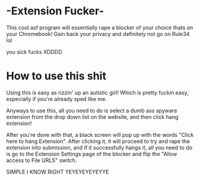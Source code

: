# -Extension Fucker-
This cool asf program will essentially rape a blocker of your choice thats on your Chromebook! Gain back your privacy and definitely not go on Rule34 lol


you sick fucks XDDDD


# How to use this shit
Using this is easy as rizzin' up an autistic girl! Which is pretty fuckin easy, especially if you're already sped like me. 

Anyways to use this, all you need to do is select a dumb ass spyware extension from the drop down list on the website, and then click hang extension!

After you're done with that, a black screen will pop up with the words "Click here to hang Extension". After clicking it, it will proceed to try and rape the extension into submission, and if it successfully hangs it, all you need to do is go to the Extension Settings page of the blocker and flip the "Allow access to File URLS" switch.

SIMPLE I KNOW RIGHT YEYEYEYEYEYYE
